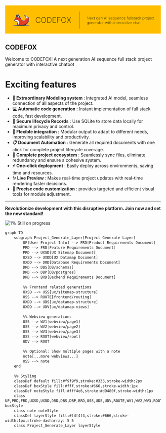 ![LOGO](./assets/logo.svg)

## CODEFOX

Welcome to CODEFOX! A next generation AI sequence full stack project generator with interactive chatbot

# Exciting features

- **🚀 Extraordinary Modeling system** : Integrated AI model, seamless connection of all aspects of the project.
- **💻 Automatic code generation** : Instant implementation of full stack code, fast development.
- **💬 Secure lifecycle Records** : Use SQLite to store data locally for maximum privacy and control.
- **🔄 Flexible integration** : Modular output to adapt to different needs, improving scalability and productivity.
- **📋 Document Automation** : Generate all required documents with one click for complete project lifecycle coverage.
- **🌟 Complete project ecosystem** : Seamlessly sync files, eliminate redundancy and ensure a cohesive system.
- **⚡ One-click deployment** : Easily deploy across environments, saving time and resources.
- **✨ Live Preview** : Makes real-time project updates with real-time rendering faster decisions.
- **🔧 Precise code customization** : provides targeted and efficient visual tools for module adjustment.

---

**Revolutionize development with this disruptive platform. Join now and set the new standard!**

![1%](https://progress-bar.xyz/1)
Still on progress

```mermaid
graph TD
    subgraph Project_Generate_Layer[Project Generate Layer]
        UP[User Project Info] --> PRD[Product Requirements Document]
        PRD --> FRD[Feature Requirements Document]
        PRD --> UXSD[UX Sitemap Document]
        UXSD --> UXDD[UX Datamap Document]
        UXDD --> DRD[Database Requirements Document]
        DRD --> DBS[DB/schemas]
        DRD --> DBP[DB/postgres]
        DRD --> BRD[Backend Requirements Document]

        %% Frontend related generations
        UXSD --> USS[ux/sitemap-structure]
        USS --> ROUTE[frontend/routing]
        UXDD --> UDS[ux/datamap-structure]
        UXDD --> UDV[ux/datamap-views]

        %% Webview generations
        USS --> WV1[webview/page1]
        USS --> WV2[webview/page2]
        USS --> WV3[webview/page3]
        USS --> ROOT[webview/root]
        UDV --> ROOT

        %% Optional: Show multiple pages with a note
        note[...more webviews...]
        USS --> note
    end

    %% Styling
    classDef default fill:#f9f9f9,stroke:#333,stroke-width:2px
    classDef boxStyle fill:#fff,stroke:#666,stroke-width:1px
    classDef noteStyle fill:#fff4e6,stroke:#d9480f,stroke-width:1px
    class UP,PRD,FRD,UXSD,UXDD,DRD,DBS,DBP,BRD,USS,UDS,UDV,ROUTE,WV1,WV2,WV3,ROOT boxStyle
    class note noteStyle
    classDef layerStyle fill:#f4f4f4,stroke:#666,stroke-width:1px,stroke-dasharray: 5 5
    class Project_Generate_Layer layerStyle
```
